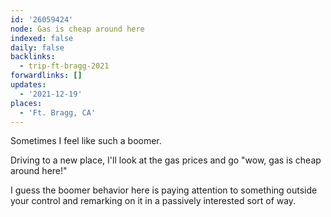 ```yaml
---
id: '26059424'
node: Gas is cheap around here
indexed: false
daily: false
backlinks:
  - trip-ft-bragg-2021
forwardlinks: []
updates:
  - '2021-12-19'
places:
  - 'Ft. Bragg, CA'
---
```


Sometimes I feel like such a boomer.

Driving to a new place, I'll look at the gas prices and go "wow, gas is cheap around here!"

I guess the boomer behavior here is paying attention to something outside your control and remarking on it in a passively interested sort of way.
